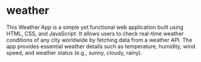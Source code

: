 # weather
This Weather App is a simple yet functional web application built using HTML, CSS, and JavaScript. It allows users to check real-time weather conditions of any city worldwide by fetching data from a weather API. The app provides essential weather details such as temperature, humidity, wind speed, and weather status (e.g., sunny, cloudy, rainy).  

